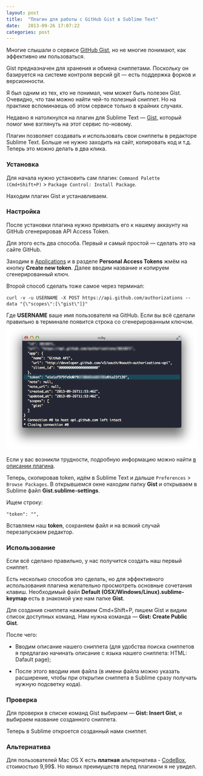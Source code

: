 ```yaml
---
layout: post
title:  "Плагин для работы с GitHub Gist в Sublime Text"
date:   2013-09-26 17:07:22
categories: post
---
```


Многие слышали о сервисе [GitHub Gist](https://gist.github.com/), но не многие понимают, как эффективно им пользоваться.

Gist предназначен для хранения и обмена сниппетами. Поскольку он базируется на системе контроля версий git — есть поддержка форков и версионности.

Я был одним из тех, кто не понимал, чем может быть полезен Gist. Очевидно, что там можно найти чей-то полезный сниппет. Но на практике вспоминаешь об этом сервисе только в крайних случаях.

Недавно я натолкнулся на плагин для Sublime Text — [Gist](https://github.com/condemil/Gist), который помог мне взглянуть на этот сервис по-новому.

Плагин позволяет создавать и использовать свои сниппеты в редакторе Sublime Text.
Больше не нужно заходить на сайт, копировать код и т.д. Теперь это можно делать в два клика.

### Установка

Для начала нужно установить сам плагин: `Command Palette (Cmd+Shift+P)` > `Package Control: Install Package`.

Находим плагин Gist и устанавливаем.

### Настройка

После установки плагина нужно привязать его к нашему аккаунту на GitHub сгенерировав API Access Token.

Для этого есть два способа.
Первый и самый простой — сделать это на сайте GitHub.

Заходим в [Applications](https://github.com/settings/applications) и в разделе **Personal Access Tokens** жмём на кнопку **Create new token**. Далее вводим название и копируем сгенерированный ключ.

Второй способ сделать тоже самое через терминал:
<pre><code class="no-highlight">curl -v -u USERNAME -X POST https://api.github.com/authorizations --data "{\"scopes\":[\"gist\"]}"</code></pre>
Где **USERNAME** ваше имя пользователя на GitHub.
Если вы всё сделали правильно в терминале появится строка со сгенерированным ключом.
![Получение token через терминал](/img/gist-ruby.png)

Если у вас возникли трудности, подробную информацию можно найти [в описании плагина](https://github.com/condemil/Gist#generating-access-token).

Теперь, скопировав token, идём в Sublime Text и дальше `Preferences` > `Browse Packages`. В открывшемся окне находим папку **Gist** и открываем в Sublime файл **Gist.sublime-settings**.

Ищем строку:
<pre><code class="no-highlight">"token": "",</code></pre>

Вставляем наш **token**, сохраняем файл и на всякий случай перезапускаем редактор.

### Использование

Если всё сделано правильно, у нас получится создать наш первый сниппет.

Есть несколько способов это сделать, но для эффективного использования плагина желательно просмотреть основные сочетания клавиш. Необходимый файл **Default (OSX/Windows/Linux).sublime-keymap** есть в знакомой уже нам папке **Gist**.

Для создания сниппета нажимаем Cmd+Shift+P, пишем Gist и видим список доступных команд. Нам нужна команда — **Gist: Create Public Gist**.

После чего:

- Вводим описание нашего сниппета (для удобства поиска сниппетов я предлагаю начинать описание с языка нашего сниппета: HTML: Dafault page);

- После этого вводим имя файла (в имени файла можно указать расширение, чтобы при открытии сниппета в Sublime сразу получать нужную подсветку кода).

### Проверка

Для проверки в списке команд Gist выбираем — **Gist: Insert Gist**, и выбираем название созданного сниппета.

Теперь в Sublime откроется созданный нами сниппет.

### Альтернатива

Для пользователей Mac OS X есть **платная** альтернатива - [CodeBox](http://www.shpakovski.com/codebox/), стоимостью 9,99$. Но явных преимуществ перед плагином я не увидел.








